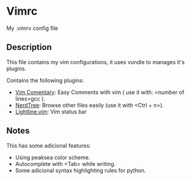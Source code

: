 # Vimrc

My .vimrv config file

## Description
This file contains my vim configurations, it uses vundle to manages it's plugins.

Contains the following plugins:
- [Vim Comentary](https://vimawesome.com/plugin/commentary-vim): Easy Comments with vim ( use it with: \<number of lines\>gcc ).
- [NerdTree](https://vimawesome.com/plugin/vim-indent-object): Browse other files easily (use it with \<Ctrl + n\>).
- [Lightline.vim](https://vimawesome.com/plugin/lightline-vim): Vim status bar

## Notes
This has some adicional features:
- Using peaksea color scheme.
- Autocomplete with \<Tab\> while writing.
- Some adicional syntax highlighting rules for python. 
